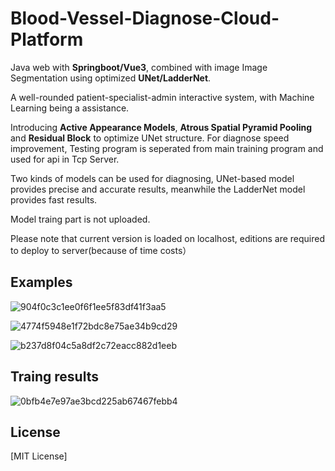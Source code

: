 # Blood-Vessel-Diagnose-Cloud-Platform

Java web with **Springboot/Vue3**, combined with image Image Segmentation using optimized **UNet/LadderNet**.

A well-rounded patient-specialist-admin interactive system, with Machine Learning being a assistance.

Introducing **Active Appearance Models**, **Atrous Spatial Pyramid Pooling** and **Residual Block** to optimize UNet structure. For diagnose speed improvement, Testing program is seperated from main training program and used for api in Tcp Server.

Two kinds of models can be used for diagnosing, UNet-based model provides precise and accurate results, meanwhile the LadderNet model provides fast results.

Model traing part is not uploaded.

Please note that current version is loaded on localhost, editions are required to deploy to server(because of time costs）


## Examples

![904f0c3c1ee0f6f1ee5f83df41f3aa5](https://user-images.githubusercontent.com/113314216/189703235-ce28b50e-f4a5-4c4d-ad6a-aa36f741a9ae.png)

![4774f5948e1f72bdc8e75ae34b9cd29](https://user-images.githubusercontent.com/113314216/189703257-bd5388fc-0746-4374-81b6-e8c4b53dbc82.png)

![b237d8f04c5a8df2c72eacc882d1eeb](https://user-images.githubusercontent.com/113314216/189703279-6b75ecef-8a06-4030-afb8-fcfc1023926d.png)


## Traing results

![0bfb4e7e97ae3bcd225ab67467febb4](https://user-images.githubusercontent.com/113314216/189703353-1f1ce2d1-0239-4749-9603-1488dd8f23bf.png)

## License

[MIT License]

